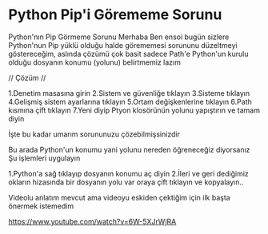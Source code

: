 # Python Pip'i Görememe Sorunu
Python'nın Pip Görmeme Sorunu
Merhaba Ben ensoi bugün sizlere Python'nun Pip yüklü olduğu halde görememesi sorununu düzeltmeyi göstereceğim, aslında çözümü çok basit sadece Path'e Python'un kurulu olduğu dosyanın konumu (yolunu) belirtmemiz lazım 

//             Çözüm               //

1.Denetim masasına girin
2.Sistem ve güvenliğe tıklayın
3.Sisteme tıklayın
4.Gelişmiş sistem ayarlarına tıklayın
5.Ortam değişkenlerine tıklayın
6.Path kısmına çift tıklayın
7.Yeni diyip Ptyon klosörünün yolunu yapıştırın ve tamam diyin

İşte bu kadar umarım sorununuzu çözebilmişsinizdir

Bu arada Python'un konumu yani yolunu nereden öğreneceğiz diyorsanız Şu işlemleri uygulayın 

1.Python'a sağ tıklayıp dosyanın konumu aç diyin 
2.İleri ve geri dediğimiz okların hizasında bir dosyanın yolu var oraya çift tıklayın ve kopyalayın..

Videolu anlatım mevcut ama videoyu eskiden çektiğim için ilk başta önermek istemedim 

https://www.youtube.com/watch?v=6W-5XJrWjRA
